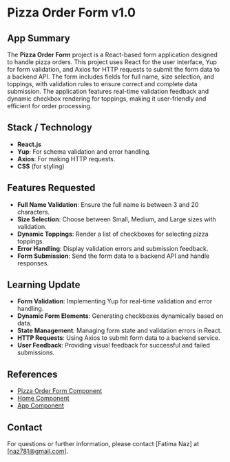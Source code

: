 # Pizza Order Form v1.0

## App Summary

The **Pizza Order Form** project is a React-based form application designed to handle pizza orders. This project uses React for the user interface, Yup for form validation, and Axios for HTTP requests to submit the form data to a backend API. The form includes fields for full name, size selection, and toppings, with validation rules to ensure correct and complete data submission. The application features real-time validation feedback and dynamic checkbox rendering for toppings, making it user-friendly and efficient for order processing.

## Stack / Technology

- **React.js**
- **Yup**: For schema validation and error handling.
- **Axios**: For making HTTP requests.
- **CSS** (for styling)

## Features Requested

- **Full Name Validation**: Ensure the full name is between 3 and 20 characters.
- **Size Selection**: Choose between Small, Medium, and Large sizes with validation.
- **Dynamic Toppings**: Render a list of checkboxes for selecting pizza toppings.
- **Error Handling**: Display validation errors and submission feedback.
- **Form Submission**: Send the form data to a backend API and handle responses.

## Learning Update

- **Form Validation**: Implementing Yup for real-time validation and error handling.
- **Dynamic Form Elements**: Generating checkboxes dynamically based on data.
- **State Management**: Managing form state and validation errors in React.
- **HTTP Requests**: Using Axios to submit form data to a backend service.
- **User Feedback**: Providing visual feedback for successful and failed submissions.

## References

- [Pizza Order Form Component](./src/Form.js)
- [Home Component](./src/Home.js)
- [App Component](./src/App.js) 


## Contact

For questions or further information, please contact [Fatima Naz] at [naz781@gmail.com].
